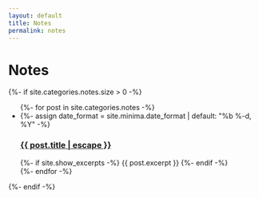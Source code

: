 ```yaml
---
layout: default
title: Notes
permalink: notes
---
```


# Notes

<div class="home">
  {%- if site.categories.notes.size > 0 -%}
    <ul class="post-list">
      {%- for post in site.categories.notes -%}
      <li>
        {%- assign date_format = site.minima.date_format | default: "%b %-d, %Y" -%}
        <!--
        <span class="post-meta">{{ post.date | date: date_format }}</span>
        -->
        <h3>
          <a class="post-link" href="{{ post.url | relative_url }}">
            {{ post.title | escape }}
          </a>
        </h3>
        {%- if site.show_excerpts -%}
          {{ post.excerpt }}
        {%- endif -%}
      </li>
      {%- endfor -%}
    </ul>

  {%- endif -%}

</div>
